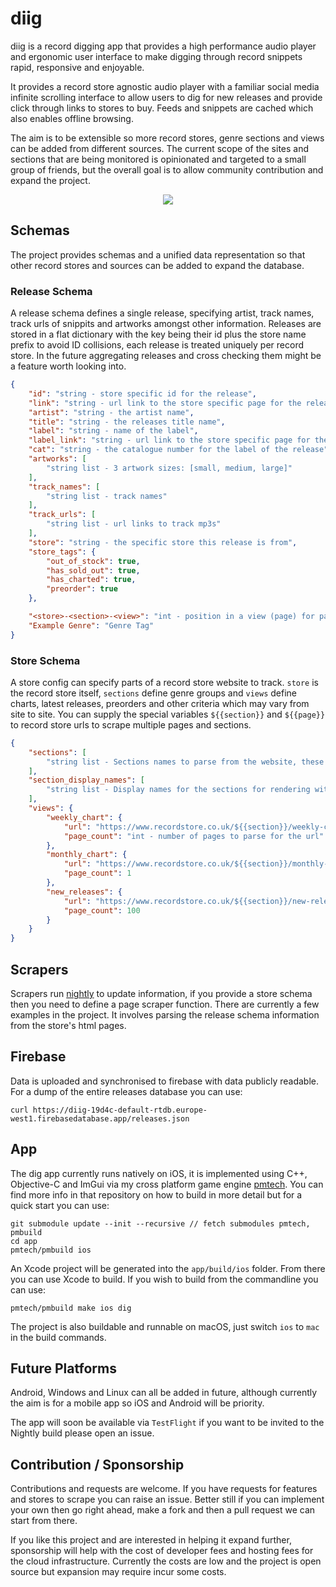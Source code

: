 # diig

diig is a record digging app that provides a high performance audio player and ergonomic user interface to make digging through record snippets rapid, responsive and enjoyable.

It provides a record store agnostic audio player with a familiar social media infinite scrolling interface to allow users to dig for new releases and provide click through links to stores to buy. Feeds and snippets are cached which also enables offline browsing.

The aim is to be extensible so more record stores, genre sections and views can be added from different sources. The current scope of the sites and sections that are being monitored is opinionated and targeted to a small group of friends, but the overall goal is to allow community contribution and expand the project.

<p align="center">
    <img src="https://github.com/polymonster/dig/raw/main/media/dig.gif"/>
</p>

## Schemas

The project provides schemas and a unified data representation so that other record stores and sources can be added to expand the database.

### Release Schema

A release schema defines a single release, specifying artist, track names, track urls of snippits and artworks amongst other information. Releases are stored in a flat dictionary with the key being their id plus the store name prefix to avoid ID collisions, each release is treated uniquely per record store. In the future aggregating releases and cross checking them might be a feature worth looking into.

```json
{
    "id": "string - store specific id for the release",
    "link": "string - url link to the store specific page for the release",
    "artist": "string - the artist name",
    "title": "string - the releases title name",
    "label": "string - name of the label",
    "label_link": "string - url link to the store specific page for the label",
    "cat": "string - the catalogue number for the label of the release",
    "artworks": [
        "string list - 3 artwork sizes: [small, medium, large]"
    ],
    "track_names": [
        "string list - track names"
    ],
    "track_urls": [
        "string list - url links to track mp3s"
    ],
    "store": "string - the specific store this release is from",
    "store_tags": {
        "out_of_stock": true,
        "has_sold_out": true,
        "has_charted": true,
        "preorder": true
    },

    "<store>-<section>-<view>": "int - position in a view (page) for particular store and section (genre group)",
    "Example Genre": "Genre Tag"
}
```

### Store Schema

A store config can specify parts of a record store website to track. `store` is the record store itself, `sections` define genre groups and `views` define charts, latest releases, preorders and other criteria which may vary from site to site. You can supply the special variables `${{section}}` and `${{page}}` to record store urls to scrape multiple pages and sections.

```json
{
    "sections": [
        "string list - Sections names to parse from the website, these strings will appear in the website urls",
    ],
    "section_display_names": [
        "string list - Display names for the sections for rendering within the app"
    ],
    "views": {
        "weekly_chart": {
            "url": "https://www.recordstore.co.uk/${{section}}/weekly-chart",
            "page_count": "int - number of pages to parse for the url"
        },
        "monthly_chart": {
            "url": "https://www.recordstore.co.uk/${{section}}/monthly-chart",
            "page_count": 1
        },
        "new_releases": {
            "url": "https://www.recordstore.co.uk/${{section}}/new-releases/page-${{page}}",
            "page_count": 100
        }
    }
}
```

## Scrapers

Scrapers run [nightly](https://github.com/polymonster/dig/actions) to update information, if you provide a store schema then you need to define a page scraper function. There are currently a few examples in the project. It involves parsing the release schema information from the store's html pages.

## Firebase

Data is uploaded and synchronised to firebase with data publicly readable. For a dump of the entire releases database you can use:

```text
curl https://diig-19d4c-default-rtdb.europe-west1.firebasedatabase.app/releases.json
```

## App

The dig app currently runs natively on iOS, it is implemented using C++, Objective-C and ImGui via my cross platform game engine [pmtech](https://github.com/polymonster/pmtech). You can find more info in that repository on how to build in more detail but for a quick start you can use:

```text
git submodule update --init --recursive // fetch submodules pmtech, pmbuild
cd app
pmtech/pmbuild ios
```

An Xcode project will be generated into the `app/build/ios` folder. From there you can use Xcode to build. If you wish to build from the commandline you can use:

```text
pmtech/pmbuild make ios dig
```

The project is also buildable and runnable on macOS, just switch `ios` to `mac` in the build commands.

## Future Platforms

Android, Windows and Linux can all be added in future, although currently the aim is for a mobile app so iOS and Android will be priority.

The app will soon be available via `TestFlight` if you want to be invited to the Nightly build please open an issue.

## Contribution / Sponsorship

Contributions and requests are welcome. If you have requests for features and stores to scrape you can raise an issue. Better still if you can implement your own then go right ahead, make a fork and then a pull request we can start from there.

If you like this project and are interested in helping it expand further, sponsorship will help with the cost of developer fees and hosting fees for the cloud infrastructure. Currently the costs are low and the project is open source but expansion may require incur some costs.
